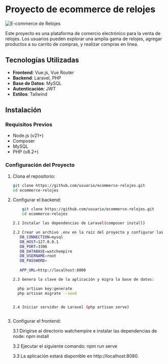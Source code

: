 # Proyecto de ecommerce de relojes

![E-commerce de Relojes]([https://ibb.co/cQXcBJF/image.png](https://i.ibb.co/CQs5cB7/imagen-2024-08-18-174412884.png))

Este proyecto es una plataforma de comercio electrónico para la venta de relojes. 
Los usuarios pueden explorar una amplia gama de relojes, agregar productos a su carrito de compras, y realizar compras en línea. 


## Tecnologías Utilizadas

- **Frontend**: Vue.js, Vue Router
- **Backend**: Laravel, PHP
- **Base de Datos**: MySQL
- **Autenticación**: JWT
- **Estilos**: Tailwind


## Instalación

### Requisitos Previos

- Node.js (v21+)
- Composer
- MySQL
- PHP (v8.2+)



### Configuración del Proyecto

1. Clona el repositorio:
   ```bash
   git clone https://github.com/usuario/ecommerce-relojes.git
   cd ecommerce-relojes


2. Configurar el backend:
   ```bash
       git clone https://github.com/usuario/ecommerce-relojes.git
       cd ecommerce-relojes

   2.1 Instalar las dependencias de Laravel(composer install)

   2.2 Crear un archivo .env en la raíz del proyecto y configurar las variables de entorno
      DB_CONNECTION=mysql
      DB_HOST=127.0.0.1
      DB_PORT=3306
      DB_DATABASE=watchempire
      DB_USERNAME=root
      DB_PASSWORD=
      
      APP_URL=http://localhost:8000

   2.3 Genera la clave de la aplicación y migra la base de datos:

     php artisan key:generate
     php artisan migrate --seed


   2.4 Iniciar servidor de Laravel (php artisan serve)



3. Configurar el frontend:

   3.1 Dirigirse al directorio watchempire e instalar las dependencias de node: npm install

   3.2 Ejecutar el siguiente comando:  npm run serve

   3.3 La aplicación estará disponible en http://localhost:8080.


   



   
